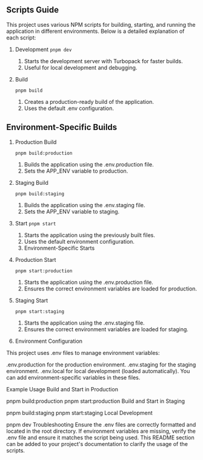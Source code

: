 ## Scripts Guide
This project uses various NPM scripts for building, starting, and running the application in different environments. Below is a detailed explanation of each script:

1. Development
    `pnpm dev`
    1. Starts the development server with Turbopack for faster builds.
    2. Useful for local development and debugging.

2. Build

    `pnpm build`
    
    1. Creates a production-ready build of the application.
    2. Uses the default .env configuration.

## Environment-Specific Builds

1. Production Build

    `pnpm build:production`
    
    1. Builds the application using the .env.production file.
    2. Sets the APP_ENV variable to production.

2. Staging Build

    `pnpm build:staging`
    
    1. Builds the application using the .env.staging file.
    2. Sets the APP_ENV variable to staging.

3. Start
    `pnpm start`
    
    1. Starts the application using the previously built files.
    2. Uses the default environment configuration.
    3. Environment-Specific Starts

4. Production Start

    `pnpm start:production`

    1. Starts the application using the .env.production file.
    2. Ensures the correct environment variables are loaded for production.

5. Staging Start

    `pnpm start:staging`
    
    1. Starts the application using the .env.staging file.
    2. Ensures the correct environment variables are loaded for staging.

6. Environment Configuration

This project uses .env files to manage environment variables:

.env.production for the production environment.
.env.staging for the staging environment.
.env.local for local development (loaded automatically).
You can add environment-specific variables in these files.

Example Usage
Build and Start in Production

pnpm build:production
pnpm start:production
Build and Start in Staging

pnpm build:staging
pnpm start:staging
Local Development

pnpm dev
Troubleshooting
Ensure the .env files are correctly formatted and located in the root directory.
If environment variables are missing, verify the .env file and ensure it matches the script being used.
This README section can be added to your project's documentation to clarify the usage of the scripts.
